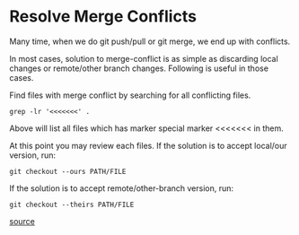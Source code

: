 # Resolve Merge Conflicts

Many time, when we do git push/pull or git merge, we end up with conflicts.

In most cases, solution to merge-conflict is as simple as discarding local changes or remote/other branch changes. Following is useful in those cases.

Find files with merge conflict by searching for all conflicting files.

```
grep -lr '<<<<<<<' .
```

Above will list all files which has marker special marker <<<<<<< in them.

At this point you may review each files. If the solution is to accept local/our version, run:

```
git checkout --ours PATH/FILE
```

If the solution is to accept remote/other-branch version, run:

```
git checkout --theirs PATH/FILE
```

[source](https://easyengine.io/tutorials/git/git-resolve-merge-conflicts/)